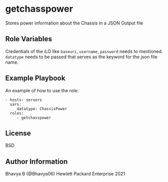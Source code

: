 getchasspower
=========

Stores power information about the Chassis in a JSON Output file

Role Variables
--------------

Credentials of the iLO like `baseuri`, `username`, `password` needs to mentioned. `datatype` needs to be passed that serves as the keyword for the json file name.

Example Playbook
----------------

An example of how to use the role: 

    - hosts: servers
      vars:
         datatype: ChassisPower
      roles:
         - getchasspower

License
-------

BSD

Author Information
------------------

Bhavya B (@Bhavya06) Hewlett Packard Enterprise 2021 
